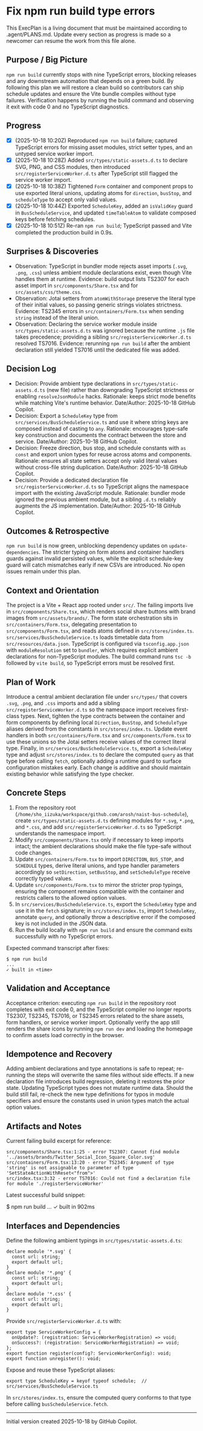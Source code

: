 # Fix npm run build type errors

This ExecPlan is a living document that must be maintained according to .agent/PLANS.md. Update every section as progress is made so a newcomer can resume the work from this file alone.

## Purpose / Big Picture

`npm run build` currently stops with nine TypeScript errors, blocking releases and any downstream automation that depends on a green build. By following this plan we will restore a clean build so contributors can ship schedule updates and ensure the Vite bundle compiles without type failures. Verification happens by running the build command and observing it exit with code 0 and no TypeScript diagnostics.

## Progress

- [x] (2025-10-18 10:20Z) Reproduced `npm run build` failure; captured TypeScript errors for missing asset modules, strict setter types, and an untyped service worker import.
- [x] (2025-10-18 10:28Z) Added `src/types/static-assets.d.ts` to declare SVG, PNG, and CSS modules, then introduced `src/registerServiceWorker.d.ts` after TypeScript still flagged the service worker import.
- [x] (2025-10-18 10:38Z) Tightened `Form` container and component props to use exported literal unions, updating atoms for `direction`, `busStop`, and `scheduleType` to accept only valid values.
- [x] (2025-10-18 10:44Z) Exported `ScheduleKey`, added an `isValidKey` guard in `BusScheduleService`, and updated `timeTableAtom` to validate composed keys before fetching schedules.
- [x] (2025-10-18 10:51Z) Re-ran `npm run build`; TypeScript passed and Vite completed the production build in 0.9s.

## Surprises & Discoveries

- Observation: TypeScript in bundler mode rejects asset imports (`.svg`, `.png`, `.css`) unless ambient module declarations exist, even though Vite handles them at runtime. Evidence: build output lists TS2307 for each asset import in `src/components/Share.tsx` and for `src/assets/css/theme.css`.
- Observation: Jotai setters from `atomWithStorage` preserve the literal type of their initial values, so passing generic strings violates strictness. Evidence: TS2345 errors in `src/containers/Form.tsx` when sending `string` instead of the literal union.
- Observation: Declaring the service worker module inside `src/types/static-assets.d.ts` was ignored because the runtime `.js` file takes precedence; providing a sibling `src/registerServiceWorker.d.ts` resolved TS7016. Evidence: rerunning `npm run build` after the ambient declaration still yielded TS7016 until the dedicated file was added.

## Decision Log

- Decision: Provide ambient type declarations in `src/types/static-assets.d.ts` (new file) rather than downgrading TypeScript strictness or enabling `resolveJsonModule` hacks. Rationale: keeps strict mode benefits while matching Vite's runtime behavior. Date/Author: 2025-10-18 GitHub Copilot.
- Decision: Export a `ScheduleKey` type from `src/services/BusScheduleService.ts` and use it where string keys are composed instead of casting to `any`. Rationale: encourages type-safe key construction and documents the contract between the store and service. Date/Author: 2025-10-18 GitHub Copilot.
- Decision: Freeze direction, bus stop, and schedule constants with `as const` and export union types for reuse across atoms and components. Rationale: ensures all state setters accept only valid literal values without cross-file string duplication. Date/Author: 2025-10-18 GitHub Copilot.
- Decision: Provide a dedicated declaration file `src/registerServiceWorker.d.ts` so TypeScript aligns the namespace import with the existing JavaScript module. Rationale: bundler mode ignored the previous ambient module, but a sibling `.d.ts` reliably augments the JS implementation. Date/Author: 2025-10-18 GitHub Copilot.

## Outcomes & Retrospective

`npm run build` is now green, unblocking dependency updates on `update-dependencies`. The stricter typing on form atoms and container handlers guards against invalid persisted values, while the explicit schedule-key guard will catch mismatches early if new CSVs are introduced. No open issues remain under this plan.

## Context and Orientation

The project is a Vite + React app rooted under `src/`. The failing imports live in `src/components/Share.tsx`, which renders social share buttons with brand images from `src/assets/brands/`. The form state orchestration sits in `src/containers/Form.tsx`, delegating presentation to `src/components/Form.tsx`, and reads atoms defined in `src/stores/index.ts`. `src/services/BusScheduleService.ts` loads timetable data from `src/resources/data.json`. TypeScript is configured via `tsconfig.app.json` with `moduleResolution` set to `bundler`, which requires explicit ambient declarations for non-TypeScript modules. The build command runs `tsc -b` followed by `vite build`, so TypeScript errors must be resolved first.

## Plan of Work

Introduce a central ambient declaration file under `src/types/` that covers `.svg`, `.png`, and `.css` imports and add a sibling `src/registerServiceWorker.d.ts` so the namespace import receives first-class types. Next, tighten the type contracts between the container and form components by defining local `Direction`, `BusStop`, and `ScheduleType` aliases derived from the constants in `src/stores/index.ts`. Update event handlers in both `src/containers/Form.tsx` and `src/components/Form.tsx` to use these unions so the Jotai setters receive values of the correct literal type. Finally, in `src/services/BusScheduleService.ts`, export a `ScheduleKey` type and adjust `src/stores/index.ts` to declare the computed `query` as that type before calling `fetch`, optionally adding a runtime guard to surface configuration mistakes early. Each change is additive and should maintain existing behavior while satisfying the type checker.

## Concrete Steps

1. From the repository root (`/home/sho_iizuka/workspace/github.com/arosh/naist-bus-schedule`), create `src/types/static-assets.d.ts` defining modules for `*.svg`, `*.png`, and `*.css`, and add `src/registerServiceWorker.d.ts` so TypeScript understands the namespace import.
2. Modify `src/components/Share.tsx` only if necessary to keep imports intact; the ambient declarations should make the file type-safe without code changes.
3. Update `src/containers/Form.tsx` to import `DIRECTION`, `BUS_STOP`, and `SCHEDULE` types, derive literal unions, and type handler parameters accordingly so `setDirection`, `setBusStop`, and `setScheduleType` receive correctly typed values.
4. Update `src/components/Form.tsx` to mirror the stricter prop typings, ensuring the component remains compatible with the container and restricts callers to the allowed option values.
5. In `src/services/BusScheduleService.ts`, export the `ScheduleKey` type and use it in the `fetch` signature; in `src/stores/index.ts`, import `ScheduleKey`, annotate `query`, and optionally throw a descriptive error if the composed key is not included in the JSON data.
6. Run the build locally with `npm run build` and ensure the command exits successfully with no TypeScript errors.

Expected command transcript after fixes:

    $ npm run build
    ...
    ✓ built in <time>

## Validation and Acceptance

Acceptance criterion: executing `npm run build` in the repository root completes with exit code 0, and the TypeScript compiler no longer reports TS2307, TS2345, TS7016, or TS2345 errors related to the share assets, form handlers, or service worker import. Optionally verify the app still renders the share icons by running `npm run dev` and loading the homepage to confirm assets load correctly in the browser.

## Idempotence and Recovery

Adding ambient declarations and type annotations is safe to repeat; re-running the steps will overwrite the same files without side effects. If a new declaration file introduces build regression, deleting it restores the prior state. Updating TypeScript types does not mutate runtime data. Should the build still fail, re-check the new type definitions for typos in module specifiers and ensure the constants used in union types match the actual option values.

## Artifacts and Notes

Current failing build excerpt for reference:

    src/components/Share.tsx:1:25 - error TS2307: Cannot find module '../assets/brands/Twitter_Social_Icon_Square_Color.svg'
    src/containers/Form.tsx:13:20 - error TS2345: Argument of type 'string' is not assignable to parameter of type 'SetStateActionWithReset<"from">'
    src/index.tsx:3:32 - error TS7016: Could not find a declaration file for module './registerServiceWorker'

Latest successful build snippet:

  $ npm run build
  ...
  ✓ built in 902ms

## Interfaces and Dependencies

Define the following ambient typings in `src/types/static-assets.d.ts`:

    declare module '*.svg' {
      const url: string;
      export default url;
    }
    declare module '*.png' {
      const url: string;
      export default url;
    }
    declare module '*.css' {
      const url: string;
      export default url;
    }

Provide `src/registerServiceWorker.d.ts` with:

    export type ServiceWorkerConfig = {
      onUpdate?: (registration: ServiceWorkerRegistration) => void;
      onSuccess?: (registration: ServiceWorkerRegistration) => void;
    };
    export function register(config?: ServiceWorkerConfig): void;
    export function unregister(): void;

Expose and reuse these TypeScript aliases:

    export type ScheduleKey = keyof typeof schedule;  // src/services/BusScheduleService.ts

In `src/stores/index.ts`, ensure the computed query conforms to that type before calling `busScheduleService.fetch`.

---
Initial version created 2025-10-18 by GitHub Copilot.
